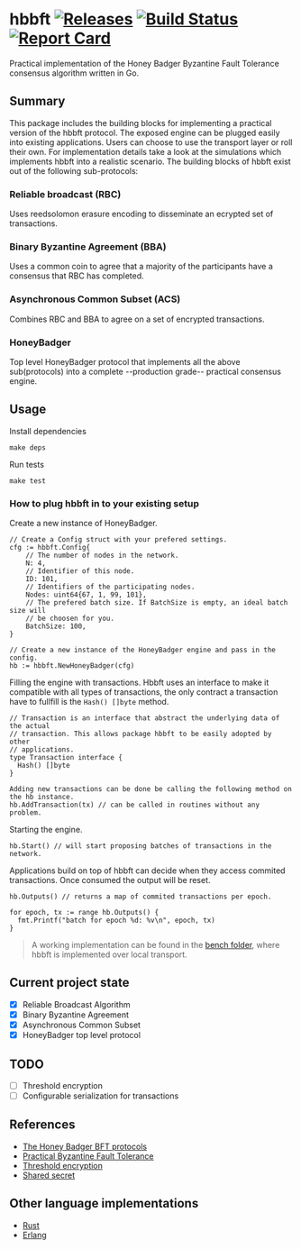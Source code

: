 # hbbft [![Releases](https://img.shields.io/github/tag/anthdm/hbbft.svg?style=flat)](https://github.com/anthdm/hbbft/releases) [![Build Status](https://circleci.com/gh/anthdm/hbbft/tree/master.svg?style=shield)](https://circleci.com/gh/anthdm/hbbft/tree/master) [![Report Card](https://goreportcard.com/badge/github.com/anthdm/hbbft)](https://goreportcard.com/report/github.com/anthdm/hbbft)

Practical implementation of the Honey Badger Byzantine Fault Tolerance consensus algorithm written in Go.

## Summary

This package includes the building blocks for implementing a practical version of the hbbft protocol. The exposed engine can be plugged easily into existing applications. Users can choose to use the transport layer or roll their own. For implementation details take a look at the simulations which implements hbbft into a realistic scenario. The building blocks of hbbft exist out of the following sub-protocols:

### Reliable broadcast (RBC)

Uses reedsolomon erasure encoding to disseminate an ecrypted set of transactions.

### Binary Byzantine Agreement (BBA)

Uses a common coin to agree that a majority of the participants have a consensus that RBC has completed.

### Asynchronous Common Subset (ACS)

Combines RBC and BBA to agree on a set of encrypted transactions.

### HoneyBadger

Top level HoneyBadger protocol that implements all the above sub(protocols) into a complete --production grade-- practical consensus engine.

## Usage

Install dependencies

```shell
make deps
```

Run tests

```shell
make test
```

### How to plug hbbft in to your existing setup

Create a new instance of HoneyBadger.

```golang
// Create a Config struct with your prefered settings.
cfg := hbbft.Config{
    // The number of nodes in the network.
    N: 4,
    // Identifier of this node.
    ID: 101,
    // Identifiers of the participating nodes.
    Nodes: uint64{67, 1, 99, 101},
    // The prefered batch size. If BatchSize is empty, an ideal batch size will
    // be choosen for you.
    BatchSize: 100,
}

// Create a new instance of the HoneyBadger engine and pass in the config.
hb := hbbft.NewHoneyBadger(cfg)
```

Filling the engine with transactions. Hbbft uses an interface to make it compatible with all types of transactions, the only contract a transaction have to fullfill is the `Hash() []byte` method.

```golang
// Transaction is an interface that abstract the underlying data of the actual
// transaction. This allows package hbbft to be easily adopted by other
// applications.
type Transaction interface {
  Hash() []byte
}

Adding new transactions can be done be calling the following method on the hb instance.
hb.AddTransaction(tx) // can be called in routines without any problem.
```

Starting the engine.

```golang
hb.Start() // will start proposing batches of transactions in the network.
```

Applications build on top of hbbft can decide when they access commited transactions. Once consumed the output will be reset.

```golang
hb.Outputs() // returns a map of commited transactions per epoch.

for epoch, tx := range hb.Outputs() {
  fmt.Printf("batch for epoch %d: %v\n", epoch, tx)
}
```

>A working implementation can be found in the [bench folder](https://github.com/anthdm/hbbft/tree/master/bench), where hbbft is implemented over local transport.

## Current project state

- [x] Reliable Broadcast Algorithm
- [x] Binary Byzantine Agreement
- [x] Asynchronous Common Subset
- [x] HoneyBadger top level protocol

## TODO

- [ ] Threshold encryption
- [ ] Configurable serialization for transactions

## References

- [The Honey Badger BFT protocols](https://eprint.iacr.org/2016/199.pdf)
- [Practical Byzantine Fault Tolerance](http://pmg.csail.mit.edu/papers/osdi99.pdf)
- [Threshold encryption](https://en.wikipedia.org/wiki/Threshold_cryptosystem)
- [Shared secret](https://en.wikipedia.org/wiki/Shared_secret)

## Other language implementations

- [Rust](https://github.com/poanetwork/hbbft)
- [Erlang](https://github.com/helium/erlang-hbbft)
